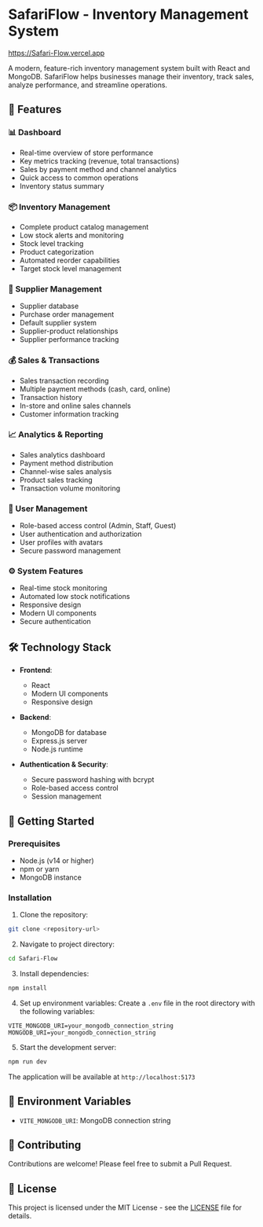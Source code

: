 # SafariFlow - Inventory Management System

https://Safari-Flow.vercel.app

A modern, feature-rich inventory management system built with React and MongoDB. SafariFlow helps businesses manage their inventory, track sales, analyze performance, and streamline operations.

## 🌟 Features

### 📊 Dashboard
- Real-time overview of store performance
- Key metrics tracking (revenue, total transactions)
- Sales by payment method and channel analytics
- Quick access to common operations
- Inventory status summary

### 📦 Inventory Management
- Complete product catalog management
- Low stock alerts and monitoring
- Stock level tracking
- Product categorization
- Automated reorder capabilities
- Target stock level management

### 🤝 Supplier Management
- Supplier database
- Purchase order management
- Default supplier system
- Supplier-product relationships
- Supplier performance tracking

### 💰 Sales & Transactions
- Sales transaction recording
- Multiple payment methods (cash, card, online)
- Transaction history
- In-store and online sales channels
- Customer information tracking

### 📈 Analytics & Reporting
- Sales analytics dashboard
- Payment method distribution
- Channel-wise sales analysis
- Product sales tracking
- Transaction volume monitoring

### 👥 User Management
- Role-based access control (Admin, Staff, Guest)
- User authentication and authorization
- User profiles with avatars
- Secure password management

### ⚙️ System Features
- Real-time stock monitoring
- Automated low stock notifications
- Responsive design
- Modern UI components
- Secure authentication

## 🛠️ Technology Stack

- **Frontend**:
  - React
  - Modern UI components
  - Responsive design

- **Backend**:
  - MongoDB for database
  - Express.js server
  - Node.js runtime

- **Authentication & Security**:
  - Secure password hashing with bcrypt
  - Role-based access control
  - Session management

## 🚀 Getting Started

### Prerequisites
- Node.js (v14 or higher)
- npm or yarn
- MongoDB instance

### Installation

1. Clone the repository:
```bash
git clone <repository-url>
```

2. Navigate to project directory:
```bash
cd Safari-Flow
```

3. Install dependencies:
```bash
npm install
```

4. Set up environment variables:
Create a `.env` file in the root directory with the following variables:
```env
VITE_MONGODB_URI=your_mongodb_connection_string
MONGODB_URI=your_mongodb_connection_string
```

5. Start the development server:
```bash
npm run dev
```

The application will be available at `http://localhost:5173`

## 🔐 Environment Variables

- `VITE_MONGODB_URI`: MongoDB connection string

## 🤝 Contributing

Contributions are welcome! Please feel free to submit a Pull Request.

## 📄 License

This project is licensed under the MIT License - see the [LICENSE](LICENSE) file for details.
